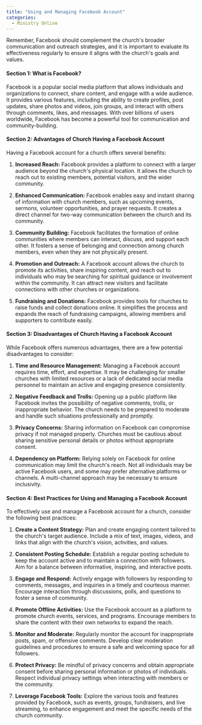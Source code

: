 ```yaml
---
title: "Using and Managing Facebook Account"
categories:
  - Ministry Online
---
```

Remember, Facebook should complement the church's broader communication and outreach strategies, and it is important to evaluate its effectiveness regularly to ensure it aligns with the church's goals and values.

#### Section 1: What is Facebook?

Facebook is a popular social media platform that allows individuals and organizations to connect, share content, and engage with a wide audience. It provides various features, including the ability to create profiles, post updates, share photos and videos, join groups, and interact with others through comments, likes, and messages. With over billions of users worldwide, Facebook has become a powerful tool for communication and community-building.

#### Section 2: Advantages of Church Having a Facebook Account

Having a Facebook account for a church offers several benefits:

1. **Increased Reach:** Facebook provides a platform to connect with a larger audience beyond the church's physical location. It allows the church to reach out to existing members, potential visitors, and the wider community.

2. **Enhanced Communication:** Facebook enables easy and instant sharing of information with church members, such as upcoming events, sermons, volunteer opportunities, and prayer requests. It creates a direct channel for two-way communication between the church and its community.

3. **Community Building:** Facebook facilitates the formation of online communities where members can interact, discuss, and support each other. It fosters a sense of belonging and connection among church members, even when they are not physically present.

4. **Promotion and Outreach:** A Facebook account allows the church to promote its activities, share inspiring content, and reach out to individuals who may be searching for spiritual guidance or involvement within the community. It can attract new visitors and facilitate connections with other churches or organizations.

5. **Fundraising and Donations:** Facebook provides tools for churches to raise funds and collect donations online. It simplifies the process and expands the reach of fundraising campaigns, allowing members and supporters to contribute easily.

#### Section 3: Disadvantages of Church Having a Facebook Account

While Facebook offers numerous advantages, there are a few potential disadvantages to consider:

1. **Time and Resource Management:** Managing a Facebook account requires time, effort, and expertise. It may be challenging for smaller churches with limited resources or a lack of dedicated social media personnel to maintain an active and engaging presence consistently.

2. **Negative Feedback and Trolls:** Opening up a public platform like Facebook invites the possibility of negative comments, trolls, or inappropriate behavior. The church needs to be prepared to moderate and handle such situations professionally and promptly.

3. **Privacy Concerns:** Sharing information on Facebook can compromise privacy if not managed properly. Churches must be cautious about sharing sensitive personal details or photos without appropriate consent.

4. **Dependency on Platform:** Relying solely on Facebook for online communication may limit the church's reach. Not all individuals may be active Facebook users, and some may prefer alternative platforms or channels. A multi-channel approach may be necessary to ensure inclusivity.

#### Section 4: Best Practices for Using and Managing a Facebook Account

To effectively use and manage a Facebook account for a church, consider the following best practices:

1. **Create a Content Strategy:** Plan and create engaging content tailored to the church's target audience. Include a mix of text, images, videos, and links that align with the church's vision, activities, and values.

2. **Consistent Posting Schedule:** Establish a regular posting schedule to keep the account active and to maintain a connection with followers. Aim for a balance between informative, inspiring, and interactive posts.

3. **Engage and Respond:** Actively engage with followers by responding to comments, messages, and inquiries in a timely and courteous manner. Encourage interaction through discussions, polls, and questions to foster a sense of community.

4. **Promote Offline Activities:** Use the Facebook account as a platform to promote church events, services, and programs. Encourage members to share the content with their own networks to expand the reach.

5. **Monitor and Moderate:** Regularly monitor the account for inappropriate posts, spam, or offensive comments. Develop clear moderation guidelines and procedures to ensure a safe and welcoming space for all followers.

6. **Protect Privacy:** Be mindful of privacy concerns and obtain appropriate consent before sharing personal information or photos of individuals. Respect individual privacy settings when interacting with members or the community.

7. **Leverage Facebook Tools:** Explore the various tools and features provided by Facebook, such as events, groups, fundraisers, and live streaming, to enhance engagement and meet the specific needs of the church community.


